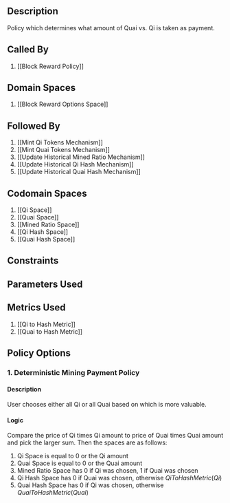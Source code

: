 ## Description

Policy which determines what amount of Quai vs. Qi is taken as payment.
## Called By
1. [[Block Reward Policy]]
## Domain Spaces
1. [[Block Reward Options Space]]
## Followed By
1. [[Mint Qi Tokens Mechanism]]
2. [[Mint Quai Tokens Mechanism]]
3. [[Update Historical Mined Ratio Mechanism]]
4. [[Update Historical Qi Hash Mechanism]]
5. [[Update Historical Quai Hash Mechanism]]
## Codomain Spaces
1. [[Qi Space]]
2. [[Quai Space]]
3. [[Mined Ratio Space]]
4. [[Qi Hash Space]]
5. [[Quai Hash Space]]
## Constraints
## Parameters Used
## Metrics Used
1. [[Qi to Hash Metric]]
2. [[Quai to Hash Metric]]
## Policy Options
### 1. Deterministic Mining Payment Policy
#### Description
User chooses either all Qi or all Quai based on which is more valuable.
#### Logic
Compare the price of Qi times Qi amount to price of Quai times Quai amount and pick the larger sum. Then the spaces are as follows:
1. Qi Space is equal to 0 or the Qi amount
2. Quai Space is equal to 0 or the Quai amount
3. Mined Ratio Space has 0 if Qi was chosen, 1 if Quai was chosen
4. Qi Hash Space has 0 if Quai was chosen, otherwise $QiToHashMetric(Qi)$
5. Quai Hash Space has 0 if Qi was chosen, otherwise $QuaiToHashMetric(Quai)$


